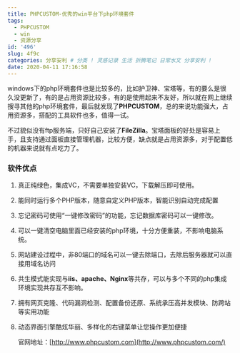 ```yaml
---
title: PHPCUSTOM-优秀的win平台下php环境套件
tags:
  - PHPCUSTOM
  - win
  - 资源分享
id: '496'
slug: 4f9c
categories: 分享安利 # 分类 ! 灵感记录 生活 折腾笔记 日常水文 分享安利 !
date: 2020-04-11 17:16:58
---
```

windows下的php环境套件也是比较多的，比如护卫神、宝塔等，有的要么是很久没更新了，有的是占用资源比较多，有的是使用起来不友好，所以就在网上继续搜寻其他的php环境套件，最后就发现了**PHPCUSTOM**，总的来说功能强大，占用资源多，搭配的工具软件也多，值得一试。

不过貌似没有ftp服务端，只好自己安装了**FileZilla**。宝塔面板的好处是容易上手，且支持通过面板直接管理机器，比较方便，缺点就是占用资源多，对于配置低的机器来说就有点吃力了。 

### 软件优点

1. 真正纯绿色，集成VC，不需要单独安装VC，下载解压即可使用。 

2. 能同时运行多个PHP版本，随意自定义PHP版本，智能识别自动完成配置 

3. 忘记密码可使用“一键修改密码”的功能，忘记数据库密码可以一键修改。 

4. 可以一键清空电脑里面已经安装的php环境，十分方便重装，不影响电脑系统。 

5. 网站建设过程中，非80端口的域名可以一键去除端口，去除后服务器就可以直接用域名访问 

6. 共生模式能实现与**iis、apache、Nginx**等共存，可以与多个不同的php集成环境实现共存互不影响。 

7. 拥有网页克隆、代码漏洞检测、配置备份还原、系统承压高并发模块、防跨站等实用功能 

8. 动态界面引擎酷炫华丽、多样化的右键菜单让您操作更加便捷 

   官网地址：[http://www.phpcustom.com](http://www.phpcustom.com/)